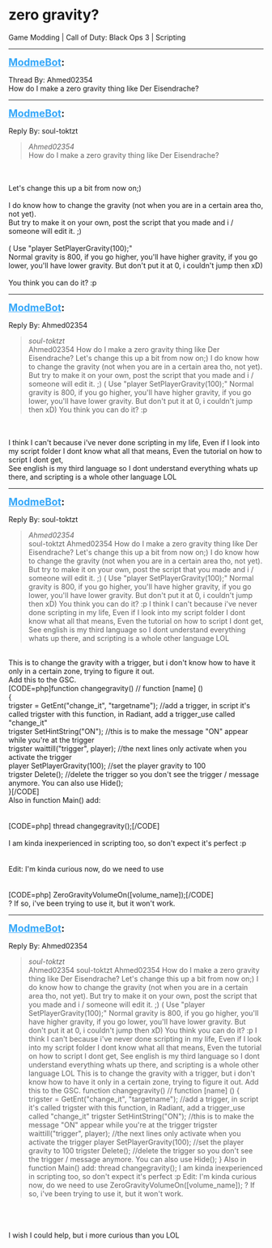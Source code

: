 # zero gravity?
Game Modding | Call of Duty: Black Ops 3 | Scripting

---
<strong style="font-size: 1.4em;"><span style="text-decoration: underline;text-decoration-color: #34a7f9;"><span style="color:#34a7f9;">ModmeBot</span></span>:</strong>

<p>Thread By: Ahmed02354<br />How do I make a zero gravity thing like Der Eisendrache?</p>

---
<strong style="font-size: 1.4em;"><span style="text-decoration: underline;text-decoration-color: #34a7f9;"><span style="color:#34a7f9;">ModmeBot</span></span>:</strong>

<p>Reply By: soul-toktzt<br /><blockquote><em>Ahmed02354</em><br />How do I make a zero gravity thing like Der Eisendrache?</blockquote><br /> <br />Let&#39;s change this up a bit from now on;)<br /> <br />I do know how to change the gravity (not when you are in a certain area tho, not yet).<br />But try to make it on your own, post the script that you made and i / someone will edit it. ;)<br /> <br />(       Use &quot;player SetPlayerGravity(100);&quot;<br />Normal gravity is 800, if you go higher, you&#39;ll have higher gravity, if you go lower, you&#39;ll have lower gravity. But don&#39;t put it at 0, i couldn&#39;t jump then xD)<br /> <br />You think you can do it? :p</p>

---
<strong style="font-size: 1.4em;"><span style="text-decoration: underline;text-decoration-color: #34a7f9;"><span style="color:#34a7f9;">ModmeBot</span></span>:</strong>

<p>Reply By: Ahmed02354<br /><blockquote><em>soul-toktzt</em><br />Ahmed02354 How do I make a zero gravity thing like Der Eisendrache?   Let&#39;s change this up a bit from now on;)   I do know how to change the gravity (not when you are in a certain area tho, not yet). But try to make it on your own, post the script that you made and i / someone will edit it. ;)   (       Use &quot;player SetPlayerGravity(100);&quot; Normal gravity is 800, if you go higher, you&#39;ll have higher gravity, if you go lower, you&#39;ll have lower gravity. But don&#39;t put it at 0, i couldn&#39;t jump then xD)   You think you can do it? :p</blockquote><br /> <br />I think I can&#39;t because i&#39;ve never done scripting in my life, Even if I look into my script folder I dont know what all that means, Even the tutorial on how to script I dont get,<br />See english is my third language so I dont understand everything whats up there, and scripting is a whole other language LOL</p>

---
<strong style="font-size: 1.4em;"><span style="text-decoration: underline;text-decoration-color: #34a7f9;"><span style="color:#34a7f9;">ModmeBot</span></span>:</strong>

<p>Reply By: soul-toktzt<br /><blockquote><em>Ahmed02354</em><br />soul-toktzt Ahmed02354 How do I make a zero gravity thing like Der Eisendrache?   Let&#39;s change this up a bit from now on;)   I do know how to change the gravity (not when you are in a certain area tho, not yet). But try to make it on your own, post the script that you made and i / someone will edit it. ;)   (       Use &quot;player SetPlayerGravity(100);&quot; Normal gravity is 800, if you go higher, you&#39;ll have higher gravity, if you go lower, you&#39;ll have lower gravity. But don&#39;t put it at 0, i couldn&#39;t jump then xD)   You think you can do it? :p   I think I can&#39;t because i&#39;ve never done scripting in my life, Even if I look into my script folder I dont know what all that means, Even the tutorial on how to script I dont get, See english is my third language so I dont understand everything whats up there, and scripting is a whole other language LOL</blockquote><br /> This is to change the gravity with a trigger, but i don&#39;t know how to have it only in a certain zone, trying to figure it out.<br />Add this to the GSC.<br />[CODE=php]function changegravity()                                           // function [name] ()<br />{<br />trigster = GetEnt(&quot;change_it&quot;, &quot;targetname&quot;);            //add a trigger, in script it&#39;s called trigster with this function, in Radiant, add a trigger_use called &quot;change_it&quot;<br />trigster SetHintString(&quot;ON&quot;);                                  //this is to make the message &quot;ON&quot; appear while you&#39;re at the trigger<br />trigster waittill(&quot;trigger&quot;, player);                          //the next lines only activate when you activate the trigger<br />player SetPlayerGravity(100);                           //set the player gravity to 100<br />trigster Delete();                                          //delete the trigger so you don&#39;t see the trigger / message anymore. You can also use Hide();<br />}[/CODE]<br />Also in function Main() add:<br /> <br /> <br />[CODE=php]	thread changegravity();[/CODE]<br /> <br />I am kinda inexperienced in scripting too, so don&#39;t expect it&#39;s perfect :p<br /> <br /> <br />Edit: I&#39;m kinda curious now, do we need to use<br /> <br /> <br />[CODE=php] ZeroGravityVolumeOn([volume_name]);[/CODE]<br />? If so, i&#39;ve been trying to use it, but it won&#39;t work.</p>

---
<strong style="font-size: 1.4em;"><span style="text-decoration: underline;text-decoration-color: #34a7f9;"><span style="color:#34a7f9;">ModmeBot</span></span>:</strong>

<p>Reply By: Ahmed02354<br /><blockquote><em>soul-toktzt</em><br />Ahmed02354 soul-toktzt Ahmed02354 How do I make a zero gravity thing like Der Eisendrache?   Let&#39;s change this up a bit from now on;)   I do know how to change the gravity (not when you are in a certain area tho, not yet). But try to make it on your own, post the script that you made and i / someone will edit it. ;)   (       Use &quot;player SetPlayerGravity(100);&quot; Normal gravity is 800, if you go higher, you&#39;ll have higher gravity, if you go lower, you&#39;ll have lower gravity. But don&#39;t put it at 0, i couldn&#39;t jump then xD)   You think you can do it? :p   I think I can&#39;t because i&#39;ve never done scripting in my life, Even if I look into my script folder I dont know what all that means, Even the tutorial on how to script I dont get, See english is my third language so I dont understand everything whats up there, and scripting is a whole other language LOL  This is to change the gravity with a trigger, but i don&#39;t know how to have it only in a certain zone, trying to figure it out. Add this to the GSC. function changegravity() // function [name] () { trigster = GetEnt(&quot;change_it&quot;, &quot;targetname&quot;); //add a trigger, in script it&#39;s called trigster with this function, in Radiant, add a trigger_use called &quot;change_it&quot; trigster SetHintString(&quot;ON&quot;); //this is to make the message &quot;ON&quot; appear while you&#39;re at the trigger trigster waittill(&quot;trigger&quot;, player); //the next lines only activate when you activate the trigger player SetPlayerGravity(100); //set the player gravity to 100 trigster Delete(); //delete the trigger so you don&#39;t see the trigger / message anymore. You can also use Hide(); } Also in function Main() add:     thread changegravity();   I am kinda inexperienced in scripting too, so don&#39;t expect it&#39;s perfect :p     Edit: I&#39;m kinda curious now, do we need to use     ZeroGravityVolumeOn([volume_name]); ? If so, i&#39;ve been trying to use it, but it won&#39;t work.    </blockquote><br /> <br /> <br />I wish I could help, but i more curious than you LOL</p>
